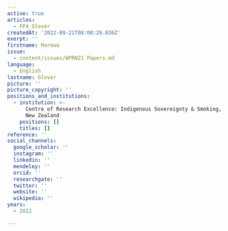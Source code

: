 ```yaml
---
active: true
articles:
  - FP4_Glover
createdAt: '2022-09-21T08:08:29.836Z'
exerpt: ''
firstname: Marewa
issue:
  - content/issues/WPRN21 Papers.md
language:
  - English
lastname: Glover
picture: ''
picture_copyright: ''
positions_and_institutions:
  - institution: >-
      Centre of Research Excellence: Indigenous Sovereignty & Smoking, Auckland,
      New Zealand
    positions: []
    titles: []
reference: ''
social_channels:
  google_scholar: ''
  instagram: ''
  linkedin: ''
  mendeley: ''
  orcid: ''
  researchgate: ''
  twitter: ''
  website: ''
  wikipedia: ''
years:
  - 2022

---
```

